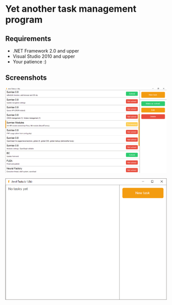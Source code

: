 # Yet another task management program

## Requirements

* .NET Framework 2.0 and upper
* Visual Studio 2010 and upper
* Your patience :)

## Screenshots

![Image of Yaktocat](Content/UI.png)

![Image of Yaktocat](Content/UI_2.png)
